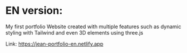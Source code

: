 # EN version: 

My first portfolio Website created with multiple features such as dynamic styling with Tailwind and even 3D elements using three.js

Link: https://jean-portfolio-en.netlify.app
